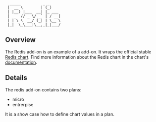 ```
  _____          _ _
 |  __ \        | (_)
 | |__) |___  __| |_ ___
 |  _  // _ \/ _` | / __|
 | | \ \  __/ (_| | \__ \
 |_|  \_\___|\__,_|_|___/

```

## Overview

The Redis add-on is an example of a add-on. It wraps the official stable [Redis chart](https://github.com/kubernetes/charts/tree/master/stable/redis).
Find more information about the Redis chart in the chart's [documentation](chart/redis/README.md).

## Details

The redis add-on contains two plans:
- micro
- entrerpise

It is a show case how to define chart values in a plan.
